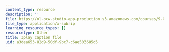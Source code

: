 ```yaml
---
content_type: resource
description: ''
file: https://ol-ocw-studio-app-production.s3.amazonaws.com/courses/9-00sc-introduction-to-psychology-fall-2011/a3dea65382d950df9bc7c6ae503685d5_t73rjeOj0eY.vtt
file_type: application/x-subrip
learning_resource_types: []
resourcetype: Other
title: 3play caption file
uid: a3dea653-82d9-50df-9bc7-c6ae503685d5
---
```

